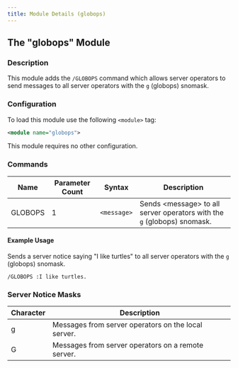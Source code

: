```yaml
---
title: Module Details (globops)
---
```


## The "globops" Module

### Description

This module adds the `/GLOBOPS` command which allows server operators to send messages to all server operators with the `g` (globops) snomask.

### Configuration

To load this module use the following `<module>` tag:

```xml
<module name="globops">
```

This module requires no other configuration.

### Commands

Name    | Parameter Count | Syntax      | Description
------- | --------------- | ----------- | -----------
GLOBOPS | 1               | `<message>` | Sends &lt;message&gt; to all server operators with the `g` (globops) snomask.

#### Example Usage

Sends a server notice saying "I like turtles" to all server operators with the `g` (globops) snomask.

```plaintext
/GLOBOPS :I like turtles.
```
### Server Notice Masks

Character | Description
--------- | -----------
g         | Messages from server operators on the local server.
G         | Messages from server operators on a remote server.
